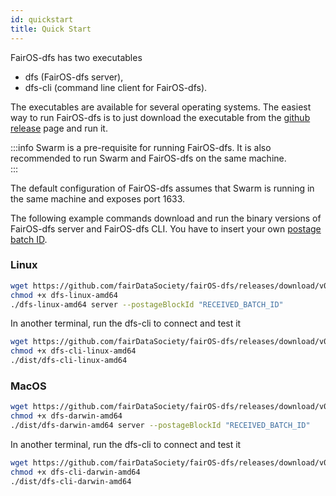 ```yaml
---
id: quickstart
title: Quick Start
---
```



FairOS-dfs has two executables
- dfs (FairOS-dfs server),
- dfs-cli (command line client for FairOS-dfs).

The executables are available for several operating systems. The easiest way to run FairOS-dfs is to just download the executable from the [github release](https://github.com/fairDataSociety/fairOS-dfs/releases) page and run it.


:::info
Swarm is a pre-requisite for running FairOS-dfs. It is also recommended to run Swarm and FairOS-dfs on the same machine.  
:::


The default configuration of FairOS-dfs assumes that Swarm is running in the same machine and exposes port 1633.

The following example commands download and run the binary versions of FairOS-dfs server and FairOS-dfs CLI. You have to insert your own [postage batch ID](postage-batch-id).

### Linux

```sh
wget https://github.com/fairDataSociety/fairOS-dfs/releases/download/v0.9.0-rc6/dfs-linux-amd64
chmod +x dfs-linux-amd64
./dfs-linux-amd64 server --postageBlockId "RECEIVED_BATCH_ID"
```

In another terminal, run the dfs-cli to connect and test it
```sh
wget https://github.com/fairDataSociety/fairOS-dfs/releases/download/v0.9.0-rc6/dfs-cli-linux-amd64
chmod +x dfs-cli-linux-amd64
./dist/dfs-cli-linux-amd64
```


### MacOS

```sh
wget https://github.com/fairDataSociety/fairOS-dfs/releases/download/v0.9.0-rc6/dfs-darwin-amd64
chmod +x dfs-darwin-amd64
./dist/dfs-darwin-amd64 server --postageBlockId "RECEIVED_BATCH_ID"
```

In another terminal, run the dfs-cli to connect and test it
```sh
wget https://github.com/fairDataSociety/fairOS-dfs/releases/download/v0.9.0-rc6/dfs-cli-darwin-amd64
chmod +x dfs-cli-darwin-amd64
./dist/dfs-cli-darwin-amd64
```
